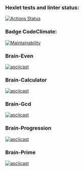 ### Hexlet tests and linter status:
[![Actions Status](https://github.com/devchoppa/frontend-project-44/workflows/hexlet-check/badge.svg)](https://github.com/devchoppa/frontend-project-44/actions)

### Badge CodeClimate:
[![Maintainability](https://api.codeclimate.com/v1/badges/0042ca429b1c03f73472/maintainability)](https://codeclimate.com/github/devchoppa/frontend-project-44/maintainability)

### Brain-Even
[![asciicast](https://asciinema.org/a/KO00W8zDVqAXhhBhZnNy9gysO.svg)](https://asciinema.org/a/KO00W8zDVqAXhhBhZnNy9gysO)

### Brain-Calculator
[![asciicast](https://asciinema.org/a/51dytFeJtvPdvjPyWPbigbzj6.svg)](https://asciinema.org/a/51dytFeJtvPdvjPyWPbigbzj6)

### Brain-Gcd
[![asciicast](https://asciinema.org/a/KJUQQ98F49McYKBEBW3668DKv.svg)](https://asciinema.org/a/KJUQQ98F49McYKBEBW3668DKv)

### Brain-Progression
[![asciicast](https://asciinema.org/a/VfXosDl6N0BlvTXY7FE7gleBd.svg)](https://asciinema.org/a/VfXosDl6N0BlvTXY7FE7gleBd)

### Brain-Prime
[![asciicast](https://asciinema.org/a/sVa16eHoAyqk2AXlLaNDi05W1.svg)](https://asciinema.org/a/sVa16eHoAyqk2AXlLaNDi05W1)